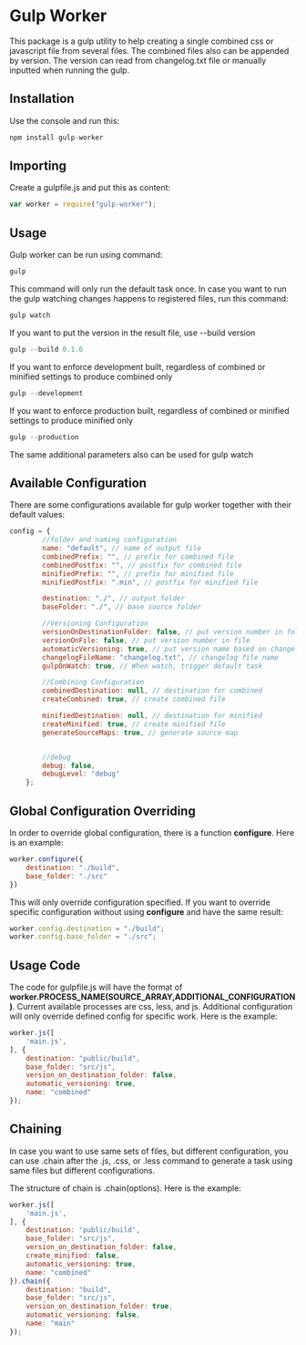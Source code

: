 # Gulp Worker
This package is a gulp utility to help creating a single combined css or javascript file from several files. 
The combined files also can be appended by version. 
The version can read from changelog.txt file or manually inputted when running the gulp.

## Installation
Use the console and run this:
``` javascript
npm install gulp-worker
```

## Importing
Create a gulpfile.js and put this as content:
``` javascript
var worker = require("gulp-worker");
```

## Usage
Gulp worker can be run using command:
``` javascript
gulp
```
This command will only run the default task once. In case you want to run the gulp watching changes happens to registered files, run this command:
``` javascript
gulp watch
```
If you want to put the version in the result file, use --build version
``` javascript
gulp --build 0.1.6
```
If you want to enforce development built, regardless of combined or minified settings to produce combined only
``` javascript
gulp --development
```
If you want to enforce production built, regardless of combined or minified settings to produce minified only
``` javascript
gulp --production
```
The same additional parameters also can be used for gulp watch

## Available Configuration
There are some configurations available for gulp worker together with their default values:
``` javascript
config = {
        //folder and naming configuration
        name: "default", // name of output file
        combinedPrefix: "", // prefix for combined file
        combinedPostfix: "", // postfix for combined file
        minifiedPrefix: "", // prefix for minified file
        minifiedPostfix: ".min", // postfix for minified file

        destination: "./", // output folder
        baseFolder: "./", // base source folder

        //Versioning Configuration
        versionOnDestinationFolder: false, // put version number in folder
        versionOnFile: false, // put version number in file
        automaticVersioning: true, // put version name based on changelog file version
        changelogFileName: "changelog.txt", // changelog file name
        gulpOnWatch: true, // When watch, trigger default task

        //Combining Configuration
        combinedDestination: null, // destination for combined
        createCombined: true, // create combined file

        minifiedDestination: null, // destination for minified
        createMinified: true, // create minified file
        generateSourceMaps: true, // generate source map


        //debug
        debug: false,
        debugLevel: "debug"
    };
```

## Global Configuration Overriding
In order to override global configuration, there is a function **configure**. Here is an example:
``` javascript
worker.configure({
    destination: "./build",
    base_folder: "./src"
})
```
This will only override configuration specified. If you want to override specific configuration without using **configure** and have the same result:
``` javascript
worker.config.destination = "./build";
worker.config.base_folder = "./src";
```
## Usage Code
The code for gulpfile.js will have the format of **worker.PROCESS_NAME(SOURCE_ARRAY,ADDITIONAL_CONFIGURATION)**. Current available processes are css, less, and js. Additional configuration will only override defined config for specific work. Here is the example:

``` javascript
worker.js([
    'main.js',
], {
    destination: "public/build",
    base_folder: "src/js",
    version_on_destination_folder: false,
    automatic_versioning: true,
    name: "combined"
});
```

## Chaining
In case you want to use same sets of files, but different configuration, you can use .chain after the .js, .css, or .less command to generate a task using same files but different configurations. 

The structure of chain is .chain(options).
Here is the example:
``` javascript
worker.js([
    'main.js',
], {
    destination: "public/build",
    base_folder: "src/js",
    version_on_destination_folder: false,
    create_minified: false,
    automatic_versioning: true,
    name: "combined"
}).chain({
    destination: "build",
    base_folder: "src/js",
    version_on_destination_folder: true,
    automatic_versioning: false,
    name: "main"
});
```
